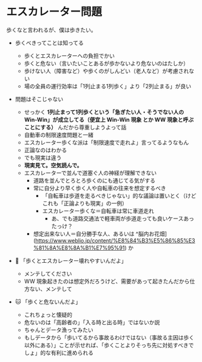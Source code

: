 # エスカレーター問題
歩くなと言われるが、僕は歩きたい。

- 歩くべきってことは知ってる
  - 歩くとエスカレーターへの負担でかい
  - 歩くと危ない（言いたいことあるが歩かないより危ないのはたしか）
  - 歩けない人（障害など）や歩くのがしんどい（老人など）が考慮されない
  - 場の全員の運行効率は「1列止まる1列歩く」より「2列止まる」が良い
- 問題はそこじゃない
  - せっかく **1列止まって1列歩くという「急ぎたい人・そうでない人の Win-Win」が成立してる（便宜上 Win-Win 現象 とか WW 現象と呼ぶことにする）** んだから尊重しようよって話
  - 自動車の制限速度問題と一緒
  - エスカレーター歩くな派は「制限速度で走れよ」言ってるようなもん
  - 正論なのはわかる
  - でも現実は違う
  - **現実見て。空気読んで。**
  - エスカレーターで並んで道塞ぐ人の神経が理解できない
    - 道路を並んでとろとろ歩くのにも通じてる気がする
    - 常に自分より早く歩く人や自転車の往来を想定するべき
      - 「自転車は歩道を走るべきじゃない」的な議論は置いとく（けどこれも「正論よりも現実」の一例）
      - エスカレーター歩くな＝自転車は常に車道走れ
        - あ、でも道路交通法で軽車両が歩道走っても良いケースあったっけ？
    - 想定出来ない人＝自分勝手な人、あるいは ^脳内お花畑](https://www.weblio.jp/content/%E8%84%B3%E5%86%85%E3%81%8A%E8%8A%B1%E7%95%91) か
    
- :dog: 「歩くとエスカレーター壊れやすいんだよ」
  - メンテしてください
  - WW 現象起きたのは想定外だろうけど、需要があって起きたんだから仕方ない、メンテして
- :cat: 「歩くと危ないんだよ」
  - これちょっと懐疑的
  - 危ないのは「高齢者の」「入る時と出る時」ではないか説
  - ちゃんとデータ漁ってみたい
  - もしデータから「歩いてるから事故るわけではない（事故る主因は歩く以外にある）」ことが示せれば、「歩くことよりそっち先に対処すべきでしょ」的な有利に進められる
